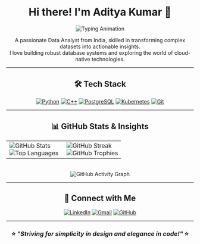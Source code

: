 <div align="center">

  <h1>Hi there! I'm Aditya Kumar 🚀</h1>

  <p>
    <img src="https://readme-typing-svg.herokuapp.com?font=Fira+Code&pause=1000&color=00A9A5&center=true&width=500&lines=Data+Analyst+%7C+Database+Developer+%7C+Problem+Solver" alt="Typing Animation" />
  </p>

  <p>
    A passionate Data Analyst from India, skilled in transforming complex datasets into actionable insights. <br />
    I love building robust database systems and exploring the world of cloud-native technologies.
  </p>
  
  ---

  <h2>🛠️ Tech Stack</h2>
  <p>
    <a href="#"><img src="https://img.shields.io/badge/Python-3776AB?style=for-the-badge&logo=python&logoColor=white" alt="Python"/></a>
    <a href="#"><img src="https://img.shields.io/badge/C%2B%2B-00599C?style=for-the-badge&logo=c%2B%2B&logoColor=white" alt="C++"/></a>
    <a href="#"><img src="https://img.shields.io/badge/PostgreSQL-4169E1?style=for-the-badge&logo=postgresql&logoColor=white" alt="PostgreSQL"/></a>
    <a href="#"><img src="https://img.shields.io/badge/Kubernetes-326CE5?style=for-the-badge&logo=kubernetes&logoColor=white" alt="Kubernetes"/></a>
    <a href="#"><img src="https://img.shields.io/badge/Git-F05032?style=for-the-badge&logo=git&logoColor=white" alt="Git"/></a>
  </p>

  ---

  <h2>📊 GitHub Stats & Insights</h2>

  <table>
    <tr>
      <td valign="top" width="50%">
        <img src="https://github-readme-stats.vercel.app/api?username=noogler-aditya&show_icons=true&theme=dracula&count_private=true&include_all_commits=true&hide_border=true&bg_color=0D1117" alt="GitHub Stats" />
        <br/>
        <img src="https://github-readme-stats.vercel.app/api/top-langs/?username=noogler-aditya&layout=compact&theme=dracula&langs_count=8&hide_border=true&bg_color=0D1117" alt="Top Languages" />
      </td>
      <td valign="top" width="50%">
        <img src="https://github-readme-streak-stats.herokuapp.com/?user=noogler-aditya&theme=dracula&hide_border=true&background=0D1117" alt="GitHub Streak" />
        <br/>
        <img src="https://github-profile-trophy.vercel.app/?username=noogler-aditya&theme=dracula&no-frame=true&column=6&margin-w=15&margin-h=15&no-bg=true" alt="GitHub Trophies">
      </td>
    </tr>
  </table>

  <br/>
  <img src="https://github-readme-activity-graph.vercel.app/graph?username=noogler-aditya&theme=react-dark&hide_border=true&bg_color=0D1117" alt="GitHub Activity Graph" />

  ---

  <h2>🤝 Connect with Me</h2>
  <p>
    <a href="https://linkedin.com/in/aditya-kumar-a03237243"><img src="https://img.shields.io/badge/LinkedIn-0A66C2?style=for-the-badge&logo=linkedin&logoColor=white" alt="LinkedIn"/></a>
    <a href="mailto:adityanoogler01@gmail.com"><img src="https://img.shields.io/badge/Gmail-D14836?style=for-the-badge&logo=gmail&logoColor=white" alt="Gmail"/></a>
    <a href="https://github.com/noogler-aditya"><img src="https://img.shields.io/badge/GitHub-181717?style=for-the-badge&logo=github&logoColor=white" alt="GitHub"/></a>
  </p>
  
  ---

  <h3>⭐ <i>"Striving for simplicity in design and elegance in code!"</i> ⭐</h3>

</div>
